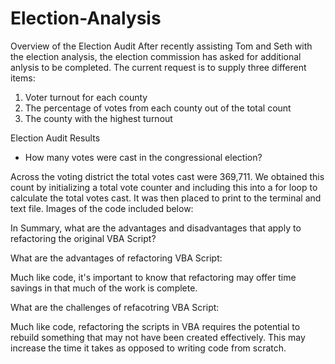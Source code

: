 # Election-Analysis

Overview of the Election Audit
After recently assisting Tom and Seth with the election analysis, the election commission has asked for additional anlysis to be completed.  The current request is to supply three different items:

1. Voter turnout for each county
2. The percentage of votes from each county out of the total count
3. The county with the highest turnout



Election Audit Results

* How many votes were cast in the congressional election?

Across the voting district the total votes cast were 369,711.  We obtained this count by initializing a total vote counter and including this into a for loop to calculate the total votes cast.  It was then placed to print to the terminal and text file.  Images of the code included below:





In Summary, what are the advantages and disadvantages that apply to refactoring the original VBA Script?

What are the advantages of refactoring VBA Script:

Much like code, it's important to know that refactoring may offer time savings in that much of the work is complete.

What are the challenges of refacotring VBA Script:

Much like code, refactoring the scripts in VBA requires the potential to rebuild something that may not have been created effectively. This may increase the time it takes as opposed to writing code from scratch.
